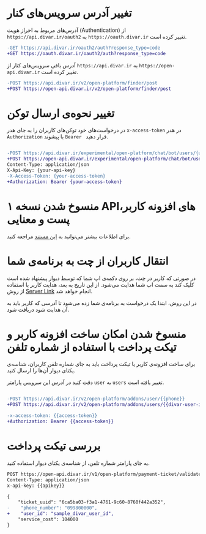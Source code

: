 # تغییر آدرس سرویس‌های کنار

آدرس‌های مربوط به احراز هویت  (Authentication) از
`https://api.divar.ir/oauth2`
به
`https://oauth.divar.ir`
تغییر کرده است.

```diff
-GET https://api.divar.ir/oauth2/auth?response_type=code
+GET https://oauth.divar.ir/oauth2/auth?response_type=code
```

آدرس باقی سرویس‌های کنار از
`https://api.divar.ir`
به
`https://open-api.divar.ir`
تغییر کرده است.

```diff
-POST https://api.divar.ir/v2/open-platform/finder/post
+POST https://open-api.divar.ir/v2/open-platform/finder/post
```


# تغییر نحوه‌ی ارسال توکن
در درخواست‌های خود توکن‌های کاربران را به جای هدر
`x-access-token`
در هدر
`Authorization`
با پیشوند
`Bearer `
قرار دهید.


```diff

-POST https://api.divar.ir/experimental/open-platform/chat/bot/users/{user_id}/messages
+POST https://open-api.divar.ir/experimental/open-platform/chat/bot/users/{user_id}/messages
Content-Type: application/json
X-Api-Key: {your-api-key}
-X-Access-Token: {your-access-token}
+Authorization: Bearer {your-access-token}
```


# منسوخ شدن نسخه‌ ۱ APIهای افزونه کاربر، پست و معنایی 
برای اطلاعات بیشتر می‌توانید به [این مستند](/docs/migrations/001_user_addon_v2+addon_v2+user_semantic.md) مراجعه کنید.


# انتقال کاربران از چت به برنامه‌ی شما
در صورتی که کاربر در چت، بر روی دکمه‌ی اپ شما که توسط دیوار پیشنهاد شده است کلیک کند به سمت اپ شما هدایت می‌شود.
از این تاریخ به بعد، هدایت کاربر با استفاده از روش
[Server Link](/docs/widgets/actions/open_server_link.md)
انجام خواهد شد.

در این روش، ابتدا یک درخواست به برنامه‌ی شما زده می‌شود تا آدرسی که کاربر باید به آن هدایت شود دریافت
شود.


# منسوخ شدن امکان ساخت افزونه کاربر و تیکت پرداخت با استفاده از شماره تلفن
برای ساخت افزونه‌ی کاربر یا تیکت پرداخت باید به جای شماره تلفن کاربران، شناسه‌ی یکتای دیوار
آن‌ها را ارسال کنید.

دقت کنید در آدرس این سرویس پارامتر `user` به `users` تغییر یافته است.

```diff

-POST https://api.divar.ir/v2/open-platform/addons/user/{{phone}}
+POST https://api.divar.ir/v2/open-platform/addons/users/{{divar-user-id}}

-x-access-token: {{access-token}}
+Authorization: Bearer {{access-token}}
```

# بررسی تیکت پرداخت
به جای پارامتر شماره تلفن، از شناسه‌ی یکتای دیوار استفاده کنید.

```diff
POST https://open-api.divar.ir/v1/open-platform/payment-ticket/validate
Content-Type: application/json
x-api-key: {{apikey}}

{
    "ticket_uuid": "6ca5ba03-f3a1-4761-9c60-8760f442a352", 
-    "phone_number": "099800000",
+    "user_id": "sample_divar_user_id",
    "service_cost": 104000
}
```
